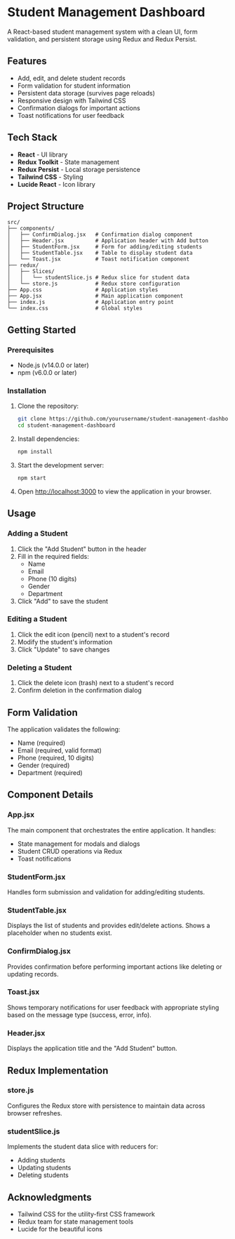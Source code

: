 # Student Management Dashboard

A React-based student management system with a clean UI, form validation, and persistent storage using Redux and Redux Persist.

## Features

- Add, edit, and delete student records
- Form validation for student information
- Persistent data storage (survives page reloads)
- Responsive design with Tailwind CSS
- Confirmation dialogs for important actions
- Toast notifications for user feedback

## Tech Stack

- **React** - UI library
- **Redux Toolkit** - State management
- **Redux Persist** - Local storage persistence
- **Tailwind CSS** - Styling
- **Lucide React** - Icon library

## Project Structure

```
src/
├── components/
│   ├── ConfirmDialog.jsx   # Confirmation dialog component
│   ├── Header.jsx          # Application header with Add button
│   ├── StudentForm.jsx     # Form for adding/editing students
│   ├── StudentTable.jsx    # Table to display student data
│   └── Toast.jsx           # Toast notification component
├── redux/
│   ├── Slices/
│   │   └── studentSlice.js # Redux slice for student data
│   └── store.js            # Redux store configuration
├── App.css                 # Application styles
├── App.jsx                 # Main application component
├── index.js                # Application entry point
└── index.css               # Global styles
```

## Getting Started

### Prerequisites

- Node.js (v14.0.0 or later)
- npm (v6.0.0 or later)

### Installation

1. Clone the repository:
   ```bash
   git clone https://github.com/yourusername/student-management-dashboard.git
   cd student-management-dashboard
   ```

2. Install dependencies:
   ```bash
   npm install
   ```

3. Start the development server:
   ```bash
   npm start
   ```

4. Open [http://localhost:3000](http://localhost:3000) to view the application in your browser.

## Usage

### Adding a Student

1. Click the "Add Student" button in the header
2. Fill in the required fields:
   - Name
   - Email
   - Phone (10 digits)
   - Gender
   - Department
3. Click "Add" to save the student

### Editing a Student

1. Click the edit icon (pencil) next to a student's record
2. Modify the student's information
3. Click "Update" to save changes

### Deleting a Student

1. Click the delete icon (trash) next to a student's record
2. Confirm deletion in the confirmation dialog

## Form Validation

The application validates the following:
- Name (required)
- Email (required, valid format)
- Phone (required, 10 digits)
- Gender (required)
- Department (required)

## Component Details

### App.jsx
The main component that orchestrates the entire application. It handles:
- State management for modals and dialogs
- Student CRUD operations via Redux
- Toast notifications

### StudentForm.jsx
Handles form submission and validation for adding/editing students.

### StudentTable.jsx
Displays the list of students and provides edit/delete actions. Shows a placeholder when no students exist.

### ConfirmDialog.jsx
Provides confirmation before performing important actions like deleting or updating records.

### Toast.jsx
Shows temporary notifications for user feedback with appropriate styling based on the message type (success, error, info).

### Header.jsx
Displays the application title and the "Add Student" button.

## Redux Implementation

### store.js
Configures the Redux store with persistence to maintain data across browser refreshes.

### studentSlice.js
Implements the student data slice with reducers for:
- Adding students
- Updating students
- Deleting students

## Acknowledgments

- Tailwind CSS for the utility-first CSS framework
- Redux team for state management tools
- Lucide for the beautiful icons